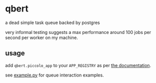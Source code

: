 # qbert

a dead simple task queue backed by postgres

very informal testing suggests a max performance around 100 jobs per second per worker on my machine.

## usage

add `qbert.piccolo_app` to your `APP_REGISTRY` as per [the documentation](https://piccolo-orm.readthedocs.io/en/latest/piccolo/projects_and_apps/piccolo_apps.html).

see [example.py](example.py) for queue interaction examples.
